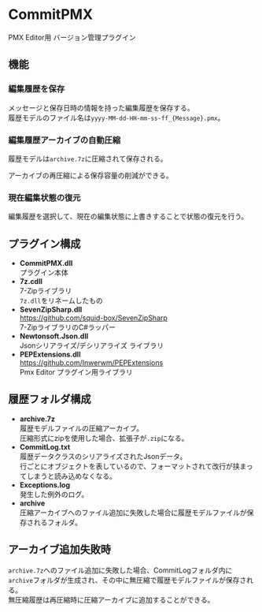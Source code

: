 # CommitPMX
PMX Editor用 バージョン管理プラグイン

## 機能
### 編集履歴を保存
メッセージと保存日時の情報を持った編集履歴を保存する。  
履歴モデルのファイル名は`yyyy-MM-dd-HH-mm-ss-ff_{Message}.pmx`。

### 編集履歴アーカイブの自動圧縮
履歴モデルは`archive.7z`に圧縮されて保存される。

アーカイブの再圧縮による保存容量の削減ができる。

### 現在編集状態の復元
編集履歴を選択して、現在の編集状態に上書きすることで状態の復元を行う。

## プラグイン構成
- **CommitPMX.dll**  
  プラグイン本体
- **7z.cdll**  
  7-Zipライブラリ  
  `7z.dll`をリネームしたもの
- **SevenZipSharp.dll**  
  https://github.com/squid-box/SevenZipSharp  
  7-ZipライブラリのC#ラッパー
- **Newtonsoft.Json.dll**  
  Jsonシリアライズ/デシリアライズ ライブラリ
- **PEPExtensions.dll**  
  https://github.com/Inwerwm/PEPExtensions  
  Pmx Editor プラグイン用ライブラリ

## 履歴フォルダ構成
- **archive.7z**  
  履歴モデルファイルの圧縮アーカイブ。  
  圧縮形式にzipを使用した場合、拡張子が`.zip`になる。
- **CommitLog.txt**  
  履歴データクラスのシリアライズされたJsonデータ。  
  行ごとにオブジェクトを表しているので、フォーマットされて改行が挟まってしまうと読み込めなくなる。
- **Exceptions.log**  
  発生した例外のログ。
- **archive**  
  圧縮アーカイブへのファイル追加に失敗した場合に履歴モデルファイルが保存されるフォルダ。

## アーカイブ追加失敗時
`archive.7z`へのファイル追加に失敗した場合、CommitLogフォルダ内に`archive`フォルダが生成され、その中に無圧縮で履歴モデルファイルが保存される。  
無圧縮履歴は再圧縮時に圧縮アーカイブに追加することができる。